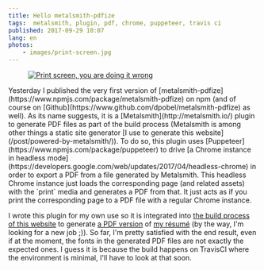 ```yaml
---
title: Hello metalsmith-pdfize
tags:  metalsmith, plugin, pdf, chrome, puppeteer, travis ci
published: 2017-09-29 10:07
lang: en
photos:
    - images/print-screen.jpg
---
```


<figure class="object-left bordered">
    <a href="/images/print-screen.jpg">
    <img src="/images/330x/print-screen.jpg" alt="Print screen, you are doing it
    wrong">
    </a>
</figure>
Yesterday I published the very first version of
[metalsmith-pdfize](https://www.npmjs.com/package/metalsmith-pdfize) on npm (and
of course on [Github](https://www.github.com/dpobel/metalsmith-pdfize) as well).
As its name suggests, it is a [Metalsmith](http://metalsmith.io/) plugin to
generate PDF files as part of the build process (Metalsmith is among other
things a static site generator [I use to generate this website](/post/powered-by-metalsmith/)). To do so, this plugin uses
[Puppeteer](https://www.npmjs.com/package/puppeteer) to drive [a Chrome instance
in headless
mode](https://developers.google.com/web/updates/2017/04/headless-chrome) in
order to export a PDF from a file generated by Metalsmith. This headless Chrome
instance just loads the corresponding page (and related assets) with the `print`
media and generates a PDF from that. It just acts as if you print the
corresponding page to a PDF file with a regular Chrome instance.

I wrote this plugin for my own use so it is integrated into [the build process
of this
website](https://github.com/dpobel/damien.pobel.fr/pull/53/files#diff-efd59cd1bdc5c9ac6d0eaa368f1e149fR84)
to generate [a PDF version](/page/cv/cv-damien-pobel.pdf) of [my
résumé](/page/cv/) (by the way, I'm looking for a new job ;)). So far, I'm
pretty satisfied with the end result, even if at the moment, the fonts in the
generated PDF files are not exactly the expected ones. I guess it is because the
build happens on TravisCI where the environment is minimal, I'll have to look at
that soon.
